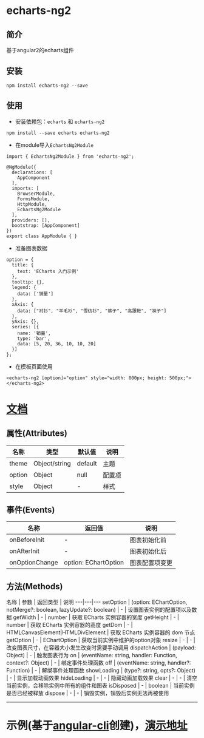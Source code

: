 # echarts-ng2

## 简介
基于angular2的echarts组件

## 安装

```
npm install echarts-ng2 --save
```

## 使用
- 安装依赖包：`echarts` 和 `echarts-ng2`

```
npm install --save echarts echarts-ng2
```

- 在module导入`EchartsNg2Module`

```
import { EchartsNg2Module } from 'echarts-ng2';

@NgModule({
  declarations: [
    AppComponent
  ],
  imports: [
    BrowserModule,
    FormsModule,
    HttpModule,
    EchartsNg2Module
  ],
  providers: [],
  bootstrap: [AppComponent]
})
export class AppModule { }
```

- 准备图表数据

```
option = {
  title: {
    text: 'ECharts 入门示例'
  },
  tooltip: {},
  legend: {
    data: ['销量']
  },
  xAxis: {
    data: ["衬衫", "羊毛衫", "雪纺衫", "裤子", "高跟鞋", "袜子"]
  },
  yAxis: {},
  series: [{
    name: '销量',
    type: 'bar',
    data: [5, 20, 36, 10, 10, 20]
  }]
};
```

- 在模板页面使用

```
<echarts-ng2 [option]="option" style="width: 800px; height: 500px;"></echarts-ng2>
```

# [文档](https://twp0217.github.io/echarts-ng2/documentation)

## 属性(Attributes)
名称 | 类型 | 默认值 | 说明
---|---|---|---
theme | Object/string | default | 主题
option | Object | null | [配置项](http://echarts.baidu.com/option.html)
style | Object | - | 样式

## 事件(Events)
名称 | 返回值 | 说明
---|---|---
onBeforeInit | - | 图表初始化前
onAfterInit | - | 图表初始化后
onOptionChange | option: EChartOption | 图表配置项变更

## 方法(Methods)
名称 | 参数 | 返回类型 | 说明
---|---|---
setOption | (option: EChartOption, notMerge?: boolean, lazyUpdate?: boolean) | - | 设置图表实例的配置项以及数据
getWidth | - | number | 获取 ECharts 实例容器的宽度
getHeight | - | number | 获取 ECharts 实例容器的高度
getDom | - | HTMLCanvasElement|HTMLDivElement | 获取 ECharts 实例容器的 dom 节点
getOption | - | EChartOption | 获取当前实例中维护的option对象
resize | - | - | 改变图表尺寸，在容器大小发生改变时需要手动调用
dispatchAction | (payload: Object) | - | 触发图表行为
on | (eventName: string, handler: Function, context?: Object) | - | 绑定事件处理函数
off | (eventName: string, handler?: Function) | - | 解绑事件处理函数
showLoading | (type?: string, opts?: Object) | - | 显示加载动画效果
hideLoading | - | - | 隐藏动画加载效果
clear | - | - | 清空当前实例，会移除实例中所有的组件和图表
isDisposed | - | boolean | 当前实例是否已经被释放
dispose | - | - | 销毁实例，销毁后实例无法再被使用

---

# 示例(基于[angular-cli](https://github.com/angular/angular-cli)创建)，[演示地址](https://twp0217.github.io/echarts-ng2/)